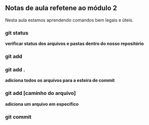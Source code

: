 ## Notas de aula refetene ao módulo 2

Nesta aula estamos aprendendo comandos bem legais e úteis.

### git status

**verificar status dos arquivos e pastas dentro do nosso repositório**

### git add

### git add . 

**adiciona todos os arquivos para a esteira de commit**

### git add [caminho do arquivo]

**adiciona um arquivo em específico**

### git commit